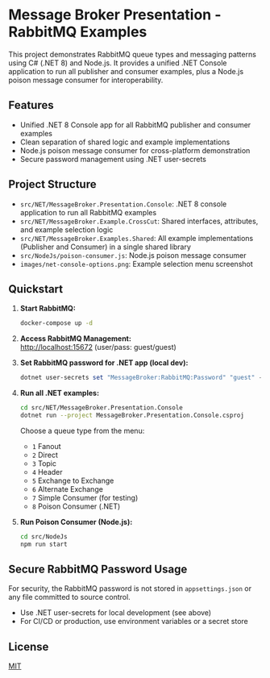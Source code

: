 
# Message Broker Presentation - RabbitMQ Examples

This project demonstrates RabbitMQ queue types and messaging patterns using C# (.NET 8) and Node.js. It provides a unified .NET Console application to run all publisher and consumer examples, plus a Node.js poison message consumer for interoperability.

## Features

- Unified .NET 8 Console app for all RabbitMQ publisher and consumer examples
- Clean separation of shared logic and example implementations
- Node.js poison message consumer for cross-platform demonstration
- Secure password management using .NET user-secrets

## Project Structure

- `src/NET/MessageBroker.Presentation.Console`: .NET 8 console application to run all RabbitMQ examples
- `src/NET/MessageBroker.Example.CrossCut`: Shared interfaces, attributes, and example selection logic
- `src/NET/MessageBroker.Examples.Shared`: All example implementations (Publisher and Consumer) in a single shared library
- `src/NodeJs/poison-consumer.js`: Node.js poison message consumer
- `images/net-console-options.png`: Example selection menu screenshot

## Quickstart

1. **Start RabbitMQ:**

   ```bash
   docker-compose up -d
   ```

2. **Access RabbitMQ Management:**  
   [http://localhost:15672](http://localhost:15672) (user/pass: guest/guest)

3. **Set RabbitMQ password for .NET app (local dev):**

   ```powershell
   dotnet user-secrets set "MessageBroker:RabbitMQ:Password" "guest" --project src/NET/MessageBroker.Presentation.Console/MessageBroker.Presentation.Console.csproj
   ```

4. **Run all .NET examples:**

   ```bash
   cd src/NET/MessageBroker.Presentation.Console
   dotnet run --project MessageBroker.Presentation.Console.csproj
   ```

   Choose a queue type from the menu:
   - `1` Fanout
   - `2` Direct
   - `3` Topic
   - `4` Header
   - `5` Exchange to Exchange
   - `6` Alternate Exchange
   - `7` Simple Consumer (for testing)
   - `8` Poison Consumer (.NET)

5. **Run Poison Consumer (Node.js):**

   ```bash
   cd src/NodeJs
   npm run start
   ```

## Secure RabbitMQ Password Usage

For security, the RabbitMQ password is not stored in `appsettings.json` or any file committed to source control.

- Use .NET user-secrets for local development (see above)
- For CI/CD or production, use environment variables or a secret store

## License

[MIT](https://choosealicense.com/licenses/mit/)